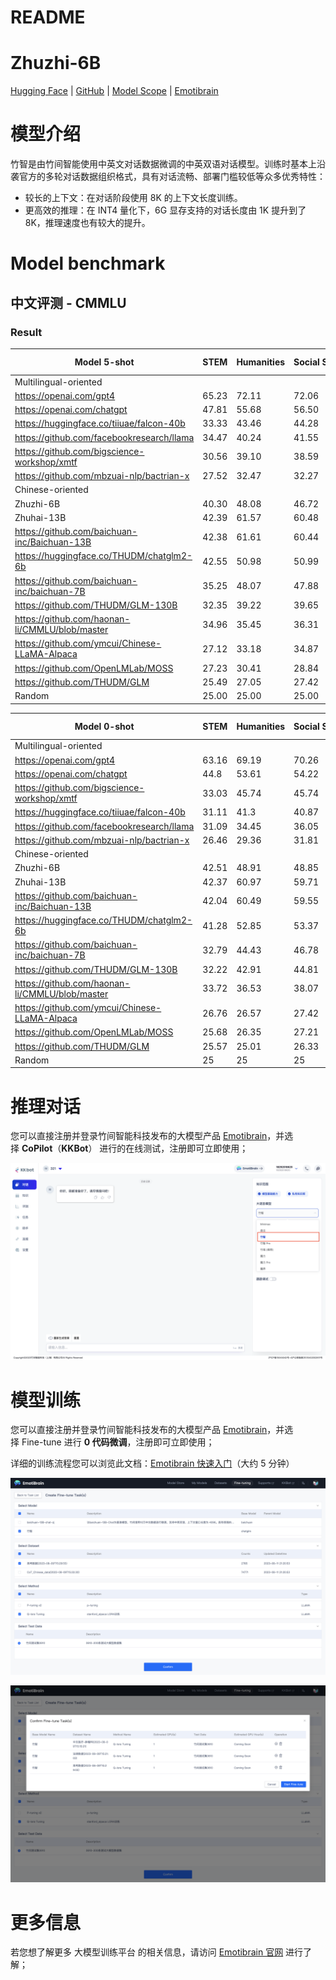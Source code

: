 # README

# Zhuzhi-6B

[Hugging Face](https://huggingface.co/emotibot-inc/Zhuzhi-6B) | [GitHub](https://github.com/emotibot-inc/Zhuzhi-6B) | [Model Scope](https://modelscope.cn/models/emotibotinc/Zhuzhi-6B/summary) | [Emotibrain](https://brain.emotibot.com/?source=zhuzhi6b_github)

# **模型介绍**

竹智是由竹间智能使用中英文对话数据微调的中英双语对话模型。训练时基本上沿袭官方的多轮对话数据组织格式，具有对话流畅、部署门槛较低等众多优秀特性：

- 较长的上下文：在对话阶段使用 8K 的上下文长度训练。
- 更高效的推理：在 INT4 量化下，6G 显存支持的对话长度由 1K 提升到了 8K，推理速度也有较大的提升。

# Model **benchmark**

## **中文评测** - **CMMLU**

### Result

| Model 5-shot | STEM | Humanities | Social Science | Other | China-specific | Average |
| --- | --- | --- | --- | --- | --- | --- |
| Multilingual-oriented |  |  |  |  |  |  |
| https://openai.com/gpt4 | 65.23 | 72.11 | 72.06 | 74.79 | 66.12 | 70.95 |
| https://openai.com/chatgpt | 47.81 | 55.68 | 56.50 | 62.66 | 50.69 | 55.51 |
| https://huggingface.co/tiiuae/falcon-40b | 33.33 | 43.46 | 44.28 | 44.75 | 39.46 | 41.45 |
| https://github.com/facebookresearch/llama | 34.47 | 40.24 | 41.55 | 42.88 | 37.00 | 39.80 |
| https://github.com/bigscience-workshop/xmtf | 30.56 | 39.10 | 38.59 | 40.32 | 37.15 | 37.04 |
| https://github.com/mbzuai-nlp/bactrian-x | 27.52 | 32.47 | 32.27 | 35.77 | 31.56 | 31.88 |
| Chinese-oriented |  |  |  |  |  |  |
| Zhuzhi-6B | 40.30 | 48.08 | 46.72 | 47.41 | 45.51 | 45.60 |
| Zhuhai-13B | 42.39 | 61.57 | 60.48 | 58.57 | 55.68 | 55.74 |
| https://github.com/baichuan-inc/Baichuan-13B | 42.38 | 61.61 | 60.44 | 59.26 | 56.62 | 55.82 |
| https://huggingface.co/THUDM/chatglm2-6b | 42.55 | 50.98 | 50.99 | 50.80 | 48.37 | 48.80 |
| https://github.com/baichuan-inc/baichuan-7B | 35.25 | 48.07 | 47.88 | 46.61 | 44.14 | 44.43 |
| https://github.com/THUDM/GLM-130B | 32.35 | 39.22 | 39.65 | 38.62 | 37.70 | 37.48 |
| https://github.com/haonan-li/CMMLU/blob/master | 34.96 | 35.45 | 36.31 | 42.14 | 37.89 | 37.16 |
| https://github.com/ymcui/Chinese-LLaMA-Alpaca | 27.12 | 33.18 | 34.87 | 35.10 | 32.97 | 32.63 |
| https://github.com/OpenLMLab/MOSS | 27.23 | 30.41 | 28.84 | 32.56 | 28.68 | 29.57 |
| https://github.com/THUDM/GLM | 25.49 | 27.05 | 27.42 | 29.21 | 28.05 | 27.26 |
| Random | 25.00 | 25.00 | 25.00 | 25.00 | 25.00 | 25.00 |

| Model 0-shot | STEM | Humanities | Social Science | Other | China-specific | Average |
| --- | --- | --- | --- | --- | --- | --- |
| Multilingual-oriented |  |  |  |  |  |  |
| https://openai.com/gpt4 | 63.16 | 69.19 | 70.26 | 73.16 | 63.47 | 68.9 |
| https://openai.com/chatgpt | 44.8 | 53.61 | 54.22 | 59.95 | 49.74 | 53.22 |
| https://github.com/bigscience-workshop/xmtf | 33.03 | 45.74 | 45.74 | 46.25 | 41.58 | 42.8 |
| https://huggingface.co/tiiuae/falcon-40b | 31.11 | 41.3 | 40.87 | 40.61 | 36.05 | 38.5 |
| https://github.com/facebookresearch/llama | 31.09 | 34.45 | 36.05 | 37.94 | 32.89 | 34.88 |
| https://github.com/mbzuai-nlp/bactrian-x | 26.46 | 29.36 | 31.81 | 31.55 | 29.17 | 30.06 |
| Chinese-oriented |  |  |  |  |  |  |
| Zhuzhi-6B | 42.51 | 48.91 | 48.85 | 50.25 | 47.57 | 47.62 |
| Zhuhai-13B | 42.37 | 60.97 | 59.71 | 56.35 | 54.81 | 54.84 |
| https://github.com/baichuan-inc/Baichuan-13B | 42.04 | 60.49 | 59.55 | 56.6 | 55.72 | 54.63 |
| https://huggingface.co/THUDM/chatglm2-6b | 41.28 | 52.85 | 53.37 | 52.24 | 50.58 | 49.95 |
| https://github.com/baichuan-inc/baichuan-7B | 32.79 | 44.43 | 46.78 | 44.79 | 43.11 | 42.33 |
| https://github.com/THUDM/GLM-130B | 32.22 | 42.91 | 44.81 | 42.6 | 41.93 | 40.79 |
| https://github.com/haonan-li/CMMLU/blob/master | 33.72 | 36.53 | 38.07 | 46.94 | 38.32 | 38.51 |
| https://github.com/ymcui/Chinese-LLaMA-Alpaca | 26.76 | 26.57 | 27.42 | 28.33 | 26.73 | 27.34 |
| https://github.com/OpenLMLab/MOSS | 25.68 | 26.35 | 27.21 | 27.92 | 26.7 | 26.88 |
| https://github.com/THUDM/GLM | 25.57 | 25.01 | 26.33 | 25.94 | 25.81 | 25.8 |
| Random | 25 | 25 | 25 | 25 | 25 | 25 |

# **推理对话**

您可以直接注册并登录竹间智能科技发布的大模型产品 [Emotibrain](https://brain.emotibot.com/?source=zhuzhi6b_github)，并选择 **CoPilot**（**KKBot**） 进行的在线测试，注册即可立即使用；

![Untitled](./READMEjpg/Untitled.png)

# **模型训练**

您可以直接注册并登录竹间智能科技发布的大模型产品 [Emotibrain](https://brain.emotibot.com/?source=zhuzhi6b_github)，并选择 Fine-tune 进行 **0 代码微调**，注册即可立即使用；

详细的训练流程您可以浏览此文档：[Emotibrain 快速入门](https://brain.emotibot.com/supports/model-factory/dash-into.html)（大约 5 分钟）

![Untitled](./READMEjpg/Untitled1.png)

![Untitled](./READMEjpg/Untitled2.png)

# **更多信息**

若您想了解更多 大模型训练平台 的相关信息，请访问 [Emotibrain 官网](https://brain.emotibot.com/?source=zhuzhi6b_github) 进行了解；
